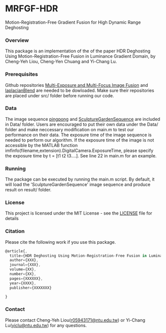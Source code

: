 # MRFGF-HDR
Motion-Registration-Free Gradient Fusion for High Dynamic Range Deghosting

### Overview
This package is an implementation of the of the paper HDR Deghosting Using Motion-Registration-Free Fusion in Luminance Gradient Domain, by Cheng-Yeh Liou, Cheng-Yen Chuang and Yi-Chang Lu.

### Prerequisites

Github repositories [Multi-Exposure and Multi-Focus Image Fusion](https://github.com/sujoyp/gradient-domain-imagefusion) and [laplacianBlend](https://github.com/rayryeng/laplacianBlend) are needed to be dowloaded.
Make sure their repositories are placed under src/ folder before running our code.

### Data
The image sequence [pingpong](http://projects.ius.edu.ba/ComputerGraphics/HDR/hdri2014.html) and [SculptureGardenSequence](http://alumni.soe.ucsc.edu/~orazio/deghost.html) are included in Data/ folder.
Users are encouraged to put their own data under the Data/ folder and make neccessary modification on main.m to test our performance on their data.
The exposure time of the image sequence is needed to perform our algorithm. If the exposure time of the image is not accessible by the MATLAB function imfinfo(filename,extension).DigitalCamera.ExposureTime, please specify the exposure time by t = [t1 t2 t3....]. See line 22 in main.m for an example. 


### Running
The package can be executed by running the main.m script.  By default, it will load the 'SculptureGardenSequence' image sequence and produce result on result/ folder.

### License

This project is licensed under the MIT License - see the [LICENSE](LICENSE) file for details


### Citation
Please cite the following work if you use this package.
```javascript
@article{,
  title={HDR Deghosting Using Motion-Registration-Free Fusion in Luminance Gradient Domain},
  author={XXX},
  journal={XXX},
  volume={XX},
  number={XX},
  pages={XXXXXX},
  year={XXXX},
  publisher={XXXXXXX}

}
```

### Contact
Please contact Cheng-Yeh Liou(r05943171@ntu.edu.tw) or Yi-Chang Lu(yiclu@ntu.edu.tw) for any questions.





